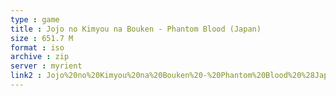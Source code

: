 ```yaml
---
type : game
title : Jojo no Kimyou na Bouken - Phantom Blood (Japan)
size : 651.7 M
format : iso
archive : zip
server : myrient
link2 : Jojo%20no%20Kimyou%20na%20Bouken%20-%20Phantom%20Blood%20%28Japan%29
---
```

